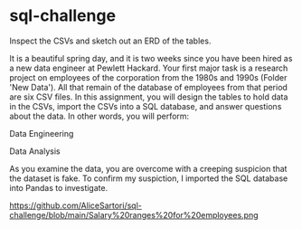 # sql-challenge

Inspect the CSVs and sketch out an ERD of the tables. 

It is a beautiful spring day, and it is two weeks since you have been hired as a new data engineer at Pewlett Hackard. Your first major task is a research project on employees of the corporation from the 1980s and 1990s (Folder 'New Data').
All that remain of the database of employees from that period are six CSV files.
In this assignment, you will design the tables to hold data in the CSVs, import the CSVs into a SQL database, and answer questions about the data. In other words, you will perform:

Data Engineering

Data Analysis

As you examine the data, you are overcome with a creeping suspicion that the dataset is fake. To confirm my suspiction, I imported the SQL database into Pandas to investigate. 


https://github.com/AliceSartori/sql-challenge/blob/main/Salary%20ranges%20for%20employees.png

